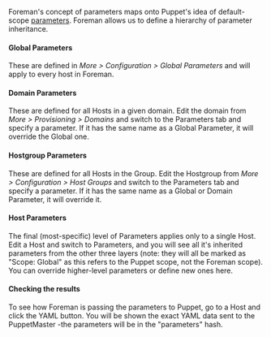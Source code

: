 Foreman's concept of parameters maps onto Puppet's idea of default-scope [parameters](http://docs.puppetlabs.com/learning/modules2.html "Docs: Learning Puppet — Class Parameters"). Foreman allows us to define a hierarchy of parameter inheritance.

#### Global Parameters

These are defined in *More > Configuration > Global Parameters* and will apply to every host in Foreman.

#### Domain Parameters

These are defined for all Hosts in a given domain. Edit the domain from *More > Provisioning > Domains* and switch to the Parameters tab and specify a parameter. If it has the same name as a Global Parameter, it will override the Global one.

#### Hostgroup Parameters

These are defined for all Hosts in the Group. Edit the Hostgroup from *More > Configuration > Host Groups* and switch to the Parameters tab and specify a parameter. If it has the same name as a Global or Domain Parameter, it will override it.

#### Host Parameters

The final (most-specific) level of Parameters applies only to a single Host. Edit a Host and switch to Parameters, and you will see all it's inherited parameters from the other three layers (note: they will all be marked as "Scope: Global" as this refers to the Puppet scope, not the Foreman scope). You can override higher-level parameters or define new ones here.

#### Checking the results

To see how Foreman is passing the parameters to Puppet, go to a Host and click the YAML button. You will be shown the exact YAML data sent to the PuppetMaster -the parameters will be in the "parameters" hash.
